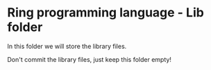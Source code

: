 Ring programming language - Lib folder
======================================

In this folder we will store the library files.

Don't commit the library files, just keep this folder empty!